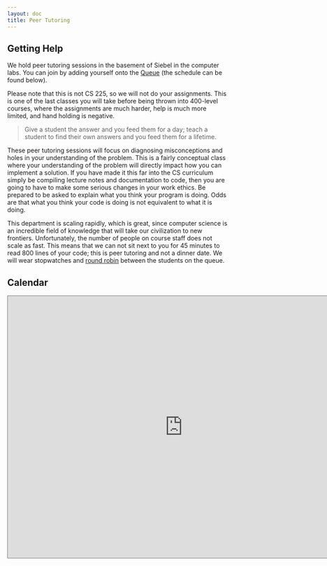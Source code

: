 ```yaml
---
layout: doc
title: Peer Tutoring
---
```


## Getting Help

We hold peer tutoring sessions in the basement of Siebel in the computer labs. You can join by adding yourself onto the [Queue](https://edu.cs.illinois.edu/queue/) (the schedule can be found below).

Please note that this is not CS 225, so we will not do your assignments. This is one of the last classes you will take before being thrown into 400-level courses, where the assignments are much harder, help is much more limited, and hand holding is negative.

> Give a student the answer and you feed them for a day; teach a student to find their own answers and you feed them for a lifetime.

These peer tutoring sessions will focus on diagnosing misconceptions and holes in your understanding of the problem. This is a fairly conceptual class where your understanding of the problem will directly impact how you can implement a solution. If you have made it this far into the CS curriculum simply be compiling lecture notes and documentation to code, then you are going to have to make some serious changes in your work ethics. Be prepared to be asked to explain what you think your program is doing. Odds are that what you think your code is doing is not equivalent to what it is doing.

This department is scaling rapidly, which is great, since computer science is an incredible field of knowledge that will take our civilization to new frontiers. Unfortunately, the number of people on course staff does not scale as fast. This means that we can not sit next to you for 45 minutes to read 800 lines of your code; this is peer tutoring and not a dinner date. We will wear stopwatches and [round robin](https://en.wikipedia.org/wiki/Round-robin_scheduling) between the students on the queue.

## Calendar

<iframe src="https://calendar.google.com/calendar/embed?height=600&amp;wkst=1&amp;bgcolor=%23ffffff&amp;ctz=America%2FChicago&amp;src=aWxsaW5vaXMuZWR1X3J0cGZxYm5idmQwNzFyY3BzOG9vdWdsamlzQGdyb3VwLmNhbGVuZGFyLmdvb2dsZS5jb20&amp;color=%23DD4477&amp;mode=WEEK" style="border:solid 1px #777" width="800" height="600" frameborder="0" scrolling="no"></iframe>
